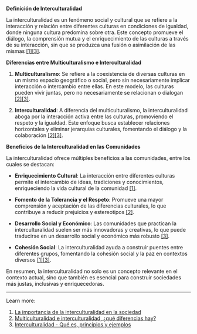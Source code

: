 **Definición de Interculturalidad**

La interculturalidad es un fenómeno social y cultural que se refiere a la interacción y relación entre diferentes culturas en condiciones de igualdad, donde ninguna cultura predomina sobre otra. Este concepto promueve el diálogo, la comprensión mutua y el enriquecimiento de las culturas a través de su interacción, sin que se produzca una fusión o asimilación de las mismas [[1]](https://www.institutfrancais.es/aprender-frances/blog/la-importancia-de-la-interculturalidad-en-la-sociedad/)[[3]](https://concepto.de/interculturalidad/).

**Diferencias entre Multiculturalismo e Interculturalidad**

1. **Multiculturalismo**: Se refiere a la coexistencia de diversas culturas en un mismo espacio geográfico o social, pero sin necesariamente implicar interacción o intercambio entre ellas. En este modelo, las culturas pueden vivir juntas, pero no necesariamente se relacionan o dialogan [[2]](https://www.unir.net/revista/educacion/multiculturalidad-e-interculturalidad-diferencias/)[[3]](https://concepto.de/interculturalidad/).
    
2. **Interculturalidad**: A diferencia del multiculturalismo, la interculturalidad aboga por la interacción activa entre las culturas, promoviendo el respeto y la igualdad. Este enfoque busca establecer relaciones horizontales y eliminar jerarquías culturales, fomentando el diálogo y la colaboración [[2]](https://www.unir.net/revista/educacion/multiculturalidad-e-interculturalidad-diferencias/)[[3]](https://concepto.de/interculturalidad/).
    

**Beneficios de la Interculturalidad en las Comunidades**

La interculturalidad ofrece múltiples beneficios a las comunidades, entre los cuales se destacan:

- **Enriquecimiento Cultural**: La interacción entre diferentes culturas permite el intercambio de ideas, tradiciones y conocimientos, enriqueciendo la vida cultural de la comunidad [[1]](https://www.institutfrancais.es/aprender-frances/blog/la-importancia-de-la-interculturalidad-en-la-sociedad/).
    
- **Fomento de la Tolerancia y el Respeto**: Promueve una mayor comprensión y aceptación de las diferencias culturales, lo que contribuye a reducir prejuicios y estereotipos [[2]](https://www.unir.net/revista/educacion/multiculturalidad-e-interculturalidad-diferencias/).
    
- **Desarrollo Social y Económico**: Las comunidades que practican la interculturalidad suelen ser más innovadoras y creativas, lo que puede traducirse en un desarrollo social y económico más robusto [[3]](https://concepto.de/interculturalidad/).
    
- **Cohesión Social**: La interculturalidad ayuda a construir puentes entre diferentes grupos, fomentando la cohesión social y la paz en contextos diversos [[1]](https://www.institutfrancais.es/aprender-frances/blog/la-importancia-de-la-interculturalidad-en-la-sociedad/)[[3]](https://concepto.de/interculturalidad/).
    

En resumen, la interculturalidad no solo es un concepto relevante en el contexto actual, sino que también es esencial para construir sociedades más justas, inclusivas y enriquecedoras.

---

Learn more:

1. [La importancia de la interculturalidad en la sociedad](https://www.institutfrancais.es/aprender-frances/blog/la-importancia-de-la-interculturalidad-en-la-sociedad/)
2. [Multiculturalidad e interculturalidad, ¿qué diferencias hay?](https://www.unir.net/revista/educacion/multiculturalidad-e-interculturalidad-diferencias/)
3. [Interculturalidad - Qué es, principios y ejemplos](https://concepto.de/interculturalidad/)